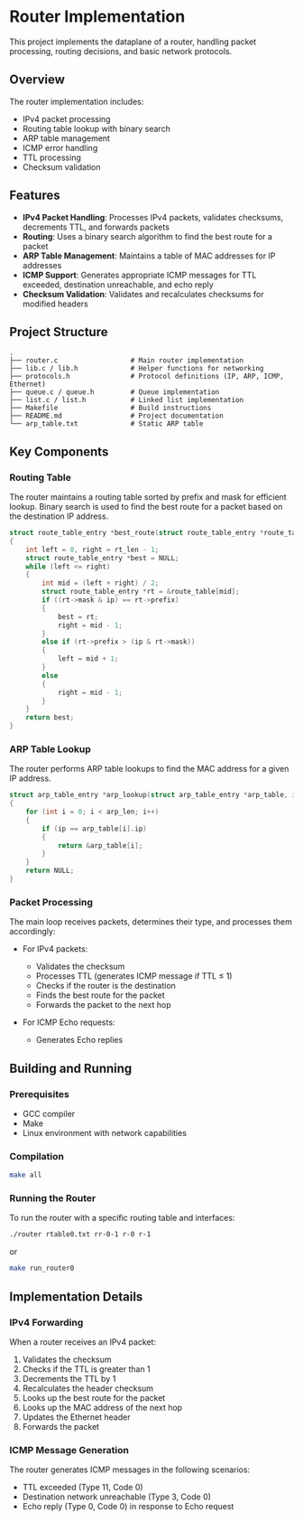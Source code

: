 # Router Implementation

This project implements the dataplane of a router, handling packet processing, routing decisions, and basic network protocols.

## Overview

The router implementation includes:

- IPv4 packet processing
- Routing table lookup with binary search
- ARP table management
- ICMP error handling
- TTL processing
- Checksum validation

## Features

- **IPv4 Packet Handling**: Processes IPv4 packets, validates checksums, decrements TTL, and forwards packets
- **Routing**: Uses a binary search algorithm to find the best route for a packet
- **ARP Table Management**: Maintains a table of MAC addresses for IP addresses
- **ICMP Support**: Generates appropriate ICMP messages for TTL exceeded, destination unreachable, and echo reply
- **Checksum Validation**: Validates and recalculates checksums for modified headers

## Project Structure

```plaintext
.
├── router.c                  # Main router implementation
├── lib.c / lib.h             # Helper functions for networking
├── protocols.h               # Protocol definitions (IP, ARP, ICMP, Ethernet)
├── queue.c / queue.h         # Queue implementation
├── list.c / list.h           # Linked list implementation
├── Makefile                  # Build instructions
├── README.md                 # Project documentation
└── arp_table.txt             # Static ARP table
```

## Key Components

### Routing Table

The router maintains a routing table sorted by prefix and mask for efficient lookup. Binary search is used to find the best route for a packet based on the destination IP address.

```c
struct route_table_entry *best_route(struct route_table_entry *route_table, int rt_len, uint32_t ip)
{
    int left = 0, right = rt_len - 1;
    struct route_table_entry *best = NULL;
    while (left <= right)
    {
        int mid = (left + right) / 2;
        struct route_table_entry *rt = &route_table[mid];
        if ((rt->mask & ip) == rt->prefix)
        {
            best = rt;
            right = mid - 1;
        }
        else if (rt->prefix > (ip & rt->mask))
        {
            left = mid + 1;
        }
        else
        {
            right = mid - 1;
        }
    }
    return best;
}
```

### ARP Table Lookup

The router performs ARP table lookups to find the MAC address for a given IP address.

```c
struct arp_table_entry *arp_lookup(struct arp_table_entry *arp_table, int arp_len, uint32_t ip)
{
    for (int i = 0; i < arp_len; i++)
    {
        if (ip == arp_table[i].ip)
        {
            return &arp_table[i];
        }
    }
    return NULL;
}
```

### Packet Processing

The main loop receives packets, determines their type, and processes them accordingly:

- For IPv4 packets:
  - Validates the checksum
  - Processes TTL (generates ICMP message if TTL ≤ 1)
  - Checks if the router is the destination
  - Finds the best route for the packet
  - Forwards the packet to the next hop

- For ICMP Echo requests:
  - Generates Echo replies

## Building and Running

### Prerequisites

- GCC compiler
- Make
- Linux environment with network capabilities

### Compilation

```bash
make all
```

### Running the Router

To run the router with a specific routing table and interfaces:

```bash
./router rtable0.txt rr-0-1 r-0 r-1
```

or

```bash
make run_router0
```

## Implementation Details

### IPv4 Forwarding

When a router receives an IPv4 packet:

1. Validates the checksum
2. Checks if the TTL is greater than 1
3. Decrements the TTL by 1
4. Recalculates the header checksum
5. Looks up the best route for the packet
6. Looks up the MAC address of the next hop
7. Updates the Ethernet header
8. Forwards the packet

### ICMP Message Generation

The router generates ICMP messages in the following scenarios:

- TTL exceeded (Type 11, Code 0)
- Destination network unreachable (Type 3, Code 0)
- Echo reply (Type 0, Code 0) in response to Echo request
